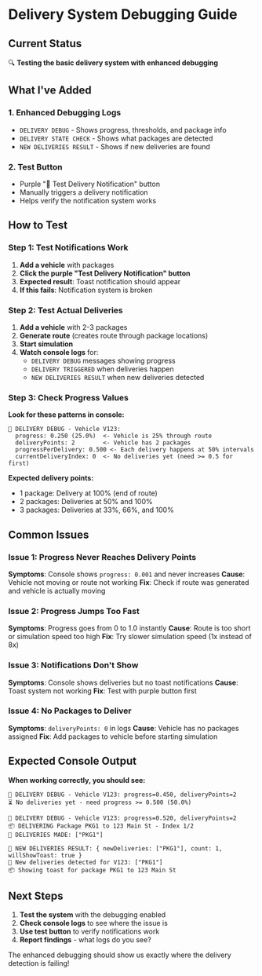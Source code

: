 # Delivery System Debugging Guide

## Current Status
🔍 **Testing the basic delivery system with enhanced debugging**

## What I've Added

### 1. Enhanced Debugging Logs
- `DELIVERY DEBUG` - Shows progress, thresholds, and package info
- `DELIVERY STATE CHECK` - Shows what packages are detected
- `NEW DELIVERIES RESULT` - Shows if new deliveries are found

### 2. Test Button
- Purple "🧪 Test Delivery Notification" button
- Manually triggers a delivery notification
- Helps verify the notification system works

## How to Test

### Step 1: Test Notifications Work
1. **Add a vehicle** with packages
2. **Click the purple "Test Delivery Notification" button**
3. **Expected result**: Toast notification should appear
4. **If this fails**: Notification system is broken

### Step 2: Test Actual Deliveries
1. **Add a vehicle** with 2-3 packages  
2. **Generate route** (creates route through package locations)
3. **Start simulation** 
4. **Watch console logs** for:
   - `DELIVERY DEBUG` messages showing progress
   - `DELIVERY TRIGGERED` when deliveries happen
   - `NEW DELIVERIES RESULT` when new deliveries detected

### Step 3: Check Progress Values
**Look for these patterns in console:**

```
🚚 DELIVERY DEBUG - Vehicle V123:
  progress: 0.250 (25.0%)  <- Vehicle is 25% through route
  deliveryPoints: 2        <- Vehicle has 2 packages
  progressPerDelivery: 0.500 <- Each delivery happens at 50% intervals
  currentDeliveryIndex: 0  <- No deliveries yet (need >= 0.5 for first)
```

**Expected delivery points:**
- 1 package: Delivery at 100% (end of route)
- 2 packages: Deliveries at 50% and 100%  
- 3 packages: Deliveries at 33%, 66%, and 100%

## Common Issues

### Issue 1: Progress Never Reaches Delivery Points
**Symptoms**: Console shows `progress: 0.001` and never increases
**Cause**: Vehicle not moving or route not working
**Fix**: Check if route was generated and vehicle is actually moving

### Issue 2: Progress Jumps Too Fast
**Symptoms**: Progress goes from 0 to 1.0 instantly
**Cause**: Route is too short or simulation speed too high
**Fix**: Try slower simulation speed (1x instead of 8x)

### Issue 3: Notifications Don't Show
**Symptoms**: Console shows deliveries but no toast notifications
**Cause**: Toast system not working
**Fix**: Test with purple button first

### Issue 4: No Packages to Deliver
**Symptoms**: `deliveryPoints: 0` in logs
**Cause**: Vehicle has no packages assigned
**Fix**: Add packages to vehicle before starting simulation

## Expected Console Output

**When working correctly, you should see:**
```
🚚 DELIVERY DEBUG - Vehicle V123: progress=0.450, deliveryPoints=2
⏳ No deliveries yet - need progress >= 0.500 (50.0%)

🚚 DELIVERY DEBUG - Vehicle V123: progress=0.520, deliveryPoints=2  
📦 DELIVERING Package PKG1 to 123 Main St - Index 1/2
🎉 DELIVERIES MADE: ["PKG1"]

🎯 NEW DELIVERIES RESULT: { newDeliveries: ["PKG1"], count: 1, willShowToast: true }
🎉 New deliveries detected for V123: ["PKG1"]
📦 Showing toast for package PKG1 to 123 Main St
```

## Next Steps

1. **Test the system** with the debugging enabled
2. **Check console logs** to see where the issue is
3. **Use test button** to verify notifications work
4. **Report findings** - what logs do you see?

The enhanced debugging should show us exactly where the delivery detection is failing!